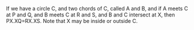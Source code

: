 If we have a circle C, and two chords of C, called A and B, and if A
meets C at P and Q, and B meets C at R and S, and B and C intersect at
X, then PX.XQ=RX.XS. Note that X may be inside or outside C.
